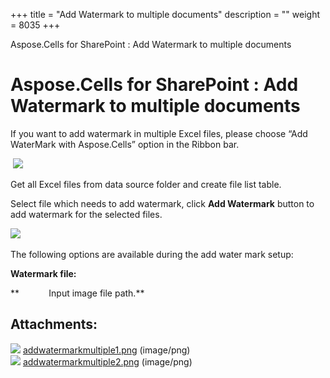 +++
title = "Add Watermark to multiple documents" 
description = "" 
weight = 8035 
+++

Aspose.Cells for SharePoint : Add Watermark to multiple documents  

# Aspose.Cells for SharePoint : Add Watermark to multiple documents


If you want to add watermark in multiple Excel files, please choose “Add WaterMark with Aspose.Cells” option in the Ribbon bar.

 ![](https://docs2.aspose.com/cells/sharepoint/attachments/50270251/50528333.png)

Get all Excel files from data source folder and create file list table.

Select file which needs to add watermark, click **Add Watermark** button to add watermark for the selected files. 

![](https://docs2.aspose.com/cells/sharepoint/attachments/50270251/50528334.png) 

The following options are available during the add water mark setup:

**Watermark file:**

**            Input image file path.**

## Attachments:

![](https://docs2.aspose.com/cells/sharepoint/images/icons/bullet_blue.gif) [addwatermarkmultiple1.png](https://docs2.aspose.com/cells/sharepoint/attachments/50270251/50528333.png) (image/png)  
![](https://docs2.aspose.com/cells/sharepoint/images/icons/bullet_blue.gif) [addwatermarkmultiple2.png](https://docs2.aspose.com/cells/sharepoint/attachments/50270251/50528334.png) (image/png)  

